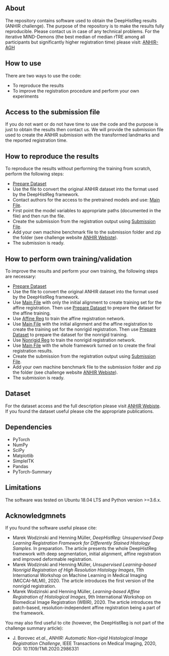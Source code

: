 ## About

The repository contains software used to obtain the DeepHistReg results (ANHIR challenge).
The purpose of the repository is to make the results fully reproducible. Please contact us in case of any technical problems.
For the iterative MIND-Demons (the best median of median rTRE among all participants but significantly higher registration time) please visit: [ANHIR-AGH](https://github.com/lNefarin/ANHIR_MW)

## How to use

There are two ways to use the code:
* To reproduce the results 
* To improve the registration procedure and perform your own experiments 

## Access to the submission file

If you do not want or do not have time to use the code and the purpose is just to obtain the results then contact us.
We will provide the submission file used to create the ANHIR submission with the transformed landmarks and the reported registration time.

## How to reproduce the results

To reproduce the results without performing the training from scratch, perform the following steps:

* [Prepare Dataset](https://github.com/lNefarin/DeepHistReg/blob/master/prepare_datasets.py)
* Use the file to convert the original ANHIR dataset into the format used by the DeepHistReg framework.
* Contact authors for the access to the pretrained models and use: [Main File](https://github.com/lNefarin/DeepHistReg/blob/master/main.py).
* First point the model variables to appropriate paths (documented in the file) and then run the file.
* Create the submission from the registration output using [Submission File](https://github.com/lNefarin/DeepHistReg/blob/master/prepare_submission.py).
* Add your own machine benchmark file to the submission folder and zip the folder (see challenge website [ANHIR Webiste](https://anhir.grand-challenge.org/Data/)).
* The submission is ready.

## How to perform own training/validation

To improve the results and perform your own training, the following steps are necessary:
* [Prepare Dataset](https://github.com/lNefarin/DeepHistReg/blob/master/prepare_datasets.py)
* Use the file to convert the original ANHIR dataset into the format used by the DeepHistReg framework.
* Use [Main File](https://github.com/lNefarin/DeepHistReg/blob/master/main.py) with only the initial alignment to create training set for the affine registration. Then use [Prepare Dataset](https://github.com/lNefarin/DeepHistReg/blob/master/prepare_datasets.py) to prepare the dataset for the affine training.
* Use [Affine Reg](https://github.com/lNefarin/DeepHistReg/blob/master/affine_registration.py) to train the affine registration network.
* Use [Main File](https://github.com/lNefarin/DeepHistReg/blob/master/main.py) with the initial alignment and the affine registration to create the training set for the nonrigid registration. Then use [Prepare Dataset](https://github.com/lNefarin/DeepHistReg/blob/master/prepare_datasets.py) to prepare the dataset for the nonrigid training.
* Use [Nonrigid Reg](https://github.com/lNefarin/DeepHistReg/blob/master/deformable_registration.py) to train the nonrigid registration network.
* Use [Main File](https://github.com/lNefarin/DeepHistReg/blob/master/main.py) with the whole framework turned on to create the final registration results.
* Create the submission from the registration output using [Submission File](https://github.com/lNefarin/DeepHistReg/blob/master/prepare_submission.py).
* Add your own machine benchmark file to the submission folder and zip the folder (see challenge website [ANHIR Webiste](https://anhir.grand-challenge.org/Data/)).
* The submission is ready.

## Dataset

For the dataset access and the full description please visit [ANHIR Webiste](https://anhir.grand-challenge.org/Data/).
If you found the dataset useful please cite the appropriate publications.

## Dependencies

* PyTorch
* NumPy
* SciPy
* Matplotlib
* SimpleITK
* Pandas
* PyTorch-Summary

## Limitations

The software was tested on Ubuntu 18.04 LTS and Python version >=3.6.x.

## Acknowledgmnets

If you found the software useful please cite:
* Marek Wodzinski and Henning Müller, *DeepHistReg: Unsupervised Deep Learning Registration Framework for Differently Stained Histology Samples*. In preparation. 
The article presents the whole DeepHistReg framework with deep segmentation, initial alignment, affine registration and improved deformable registration.
* Marek Wodzinski and Henning Müller, *Unsupervised Learning-based Nonrigid Registration of High Resolution Histology Images*, 11th International Workshop on Machine Learning in Medical Imaging (MICCAI-MLMI), 2020. 
The article introduces the first version of the nonrigid registration.
* Marek Wodzinski and Henning Müller, *Learning-based Affine Registration of Histological Images*,  9th International Workshop on Biomedical Image Registration (WBIR), 2020.
The article introduces the patch-based, resolution-independent affine registration being a part of the framework.

You may also find useful to cite (however, the DeepHistReg is not part of the challenge summary article):
* J. Borovec *et.al*., *ANHIR: Automatic Non-rigid Histological Image Registration Challenge*, IEEE Transactions on Medical Imaging, 2020, DOI: 10.1109/TMI.2020.2986331

